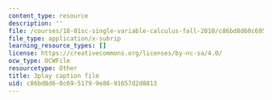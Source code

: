 ```yaml
---
content_type: resource
description: ''
file: /courses/18-01sc-single-variable-calculus-fall-2010/c86bd8d60c6951799e8691657d2d8813_5q_3FDOkVRQ.vtt
file_type: application/x-subrip
learning_resource_types: []
license: https://creativecommons.org/licenses/by-nc-sa/4.0/
ocw_type: OCWFile
resourcetype: Other
title: 3play caption file
uid: c86bd8d6-0c69-5179-9e86-91657d2d8813
---
```

